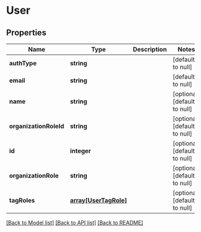# User

## Properties
Name | Type | Description | Notes
------------ | ------------- | ------------- | -------------
**authType** | **string** |  | [default to null]
**email** | **string** |  | [default to null]
**name** | **string** |  | [optional] [default to null]
**organizationRoleId** | **string** |  | [optional] [default to null]
**id** | **integer** |  | [optional] [default to null]
**organizationRole** | **string** |  | [optional] [default to null]
**tagRoles** | [**array[UserTagRole]**](UserTagRole.md) |  | [optional] [default to null]

[[Back to Model list]](../README.md#documentation-for-models) [[Back to API list]](../README.md#documentation-for-api-endpoints) [[Back to README]](../README.md)


